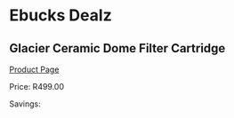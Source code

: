 
# Ebucks Dealz
## Glacier Ceramic Dome Filter Cartridge
[Product Page](https://www.ebucks.com/web/shop/productSelected.do?prodId=2852&catId=704988430)

Price: R499.00

Savings: 


	